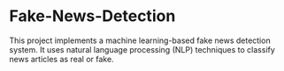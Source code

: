 # Fake-News-Detection
This project implements a machine learning-based fake news detection system. It uses natural language processing (NLP) techniques to classify news articles as real or fake.
